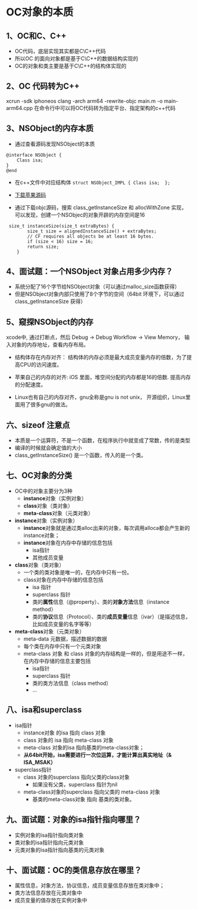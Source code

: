 # OC对象的本质
## 1、OC和C、C++
- OC代码，底层实现其实都是C\C++代码
- 所以OC 的面向对象都是基于C\C++的数据结构实现的
- OC的对象和类主要是基于C\C++的结构体实现的

## 2、OC 代码转为C++
xcrun -sdk iphoneos clang -arch arm64 -rewrite-objc main.m -o main-arm64.cpp
在命令行中可以将OC代码转为指定平台、指定架构的c++代码

## 3、NSObject的内存本质
- 通过查看源码发现NSObject的本质
```
@interface NSObject {
    Class isa;
}
@end
```
- 在c++文件中对应结构体
`struct NSObject_IMPL {
    Class isa; 
};`

- [下载苹果源码](https://opensource.apple.com/tarballs)
- 通过下载objc源码，搜索 class_getInstanceSize 和 allocWithZone 实现，可以发现，创建一个NSObjec的对象开辟的内存空间是16 
```
 size_t instanceSize(size_t extraBytes) {
        size_t size = alignedInstanceSize() + extraBytes;
        // CF requires all objects be at least 16 bytes.
        if (size < 16) size = 16;
        return size;
    }
```

## 4、面试题：一个NSObject 对象占用多少内存？

- 系统分配了16个字节给NSObject对象（可以通过malloc_size函数获得）
- 但是NSObject对象内部只使用了8个字节的空间（64bit 环境下，可以通过class_getInstanceSize 获得）

## 5、窥探NSObject的内存
xcode中, 通过打断点，然后 Debug -> Debug Workflow -> View Memory， 输入对象的内存地址，查看内存布局。

- 结构体存在内存对齐： 结构体的内存必须是最大成员变量内存的倍数，为了提高CPU的访问速度。

- 苹果自己的内存的对齐: iOS 里面，堆空间分配的内存都是16的倍数.  提高内存的分配速度。
- Linux也有自己的内存对齐，gnu全称是gnu is not unix， 开源组织，Linux里面用了很多gnu的做法。

## 六、sizeof 注意点
- 本质是一个运算符，不是一个函数，在程序执行中就变成了常数，传的是类型
- 编译的时候就会确定值的大小
- class_getInstanceSize() 是一个函数，传入的是一个类。

## 七、OC对象的分类
- OC中的对象主要分为3种
  	- **instance**对象（实例对象）
  	- **class**对象（类对象）
  	- **meta-class**对象（元类对象）
- **instance**对象（实例对象）
	- **instance**对象就是通过类alloc出来的对象，每次调用alloca都会产生新的instance对象；
	- **instance**对象在内存中存储的信息包括 
		- isa指针
		- 其他成员变量
- **class**对象（类对象）
	- 一个类的类对象是唯一的，在内存中只有一份。
	- class对象在内存中存储的信息包括
		- isa 指针
		- superclass 指针
		- 类的**属性**信息（@property）、类的**对象方法**信息（instance method）
		- 类的**协议**信息（Protocol）、类的**成员变量**信息（ivar）（是描述信息，比如成员变量的名字等等）
- **meta-class**对象（元类对象）
	- meta-data 元数据，描述数据的数据
	- 每个类在内存中只有一个元类对象
	- meta-class 对象 和 class 对象的内存结构是一样的，但是用途不一样，在内存中存储的信息主要包括
		- isa指针
		- superclass 指针
		- 类的类方法信息（class method）
		- ...

## 八、isa和superclass
- isa指针
	- instance对象 的isa 指向 class 对象
	- class 对象的 isa 指向 meta-class 对象
	- meta-class 对象的isa 指向基类的meta-class对象；
	- **从64bit开始，isa需要进行一次位运算，才能计算出真实地址（& ISA_MSAK）**
- superclass指针
	- class 对象的superclass 指向父类的class对象
		- 如果没有父类，superclass 指针为nil
	- meta-class对象的superclass 指向父类的 meta-class 对象
		- 基类的meta-class对象 指向 基类的类对象。
## 九、面试题：对象的isa指针指向哪里？
- 实例对象的isa指针指向类对象
- 类对象的isa指针指向元类对象
- 元类对象的isa指针指向基类的元类对象
## 十、面试题：OC的类信息存放在哪里？
- 属性信息，对象方法，协议信息，成员变量信息存放在类对象中；
- 类方法信息存放在元类对象中
- 成员变量的值存放在实例对象中